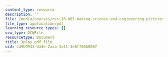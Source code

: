 ```yaml
---
content_type: resource
description: ''
file: /media/courses/res-10-001-making-science-and-engineering-pictures-a-practical-guide-to-presenting-your-work-spring-2016/cd9b9943da3e2aaa3a113e6ff04b6867_oOb7kSyOP4s.pdf
file_type: application/pdf
learning_resource_types: []
ocw_type: OCWFile
resourcetype: Document
title: 3play pdf file
uid: cd9b9943-da3e-2aaa-3a11-3e6ff04b6867
---
```

